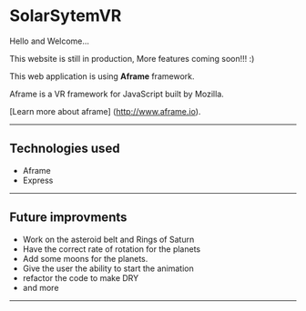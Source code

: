 # SolarSytemVR
  Hello and Welcome... 
  
  This website is still in production, More features coming soon!!! :) 
  
  This web application is using **Aframe** framework. 
  
  Aframe is a VR framework for JavaScript built by Mozilla.
  
  [Learn more about aframe] (http://www.aframe.io).
  
  
***

## Technologies used 
  * Aframe
  * Express
  
***

## Future improvments
  * Work on the asteroid belt and Rings of Saturn
  * Have the correct rate of rotation for the planets
  * Add some moons for the planets. 
  * Give the user the ability to start the animation 
  * refactor the code to make DRY
  * and more 

***



